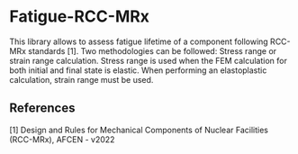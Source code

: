 # Fatigue-RCC-MRx

This library allows to assess fatigue lifetime of a component following RCC-MRx standards [1]. Two methodologies can be followed: Stress range or strain range calculation. Stress range is used when the FEM calculation for both initial and final state is elastic. When performing an elastoplastic calculation, strain range must be used.

[//]: <> (Add figure explaining workflow, also comment jupyter tutorial.)

## References

[1] Design and Rules for Mechanical Components of Nuclear Facilities (RCC-MRx), AFCEN - v2022
